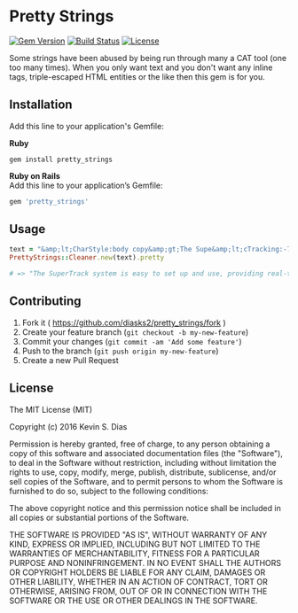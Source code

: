 # Pretty Strings

[![Gem Version](https://badge.fury.io/rb/pretty_strings.svg)](https://badge.fury.io/rb/pretty_strings) [![Build Status](https://travis-ci.org/diasks2/pretty_strings.png)](https://travis-ci.org/diasks2/pretty_strings) [![License](https://img.shields.io/badge/license-MIT-brightgreen.svg?style=flat)](https://github.com/diasks2/pretty_strings/blob/master/LICENSE.txt)

Some strings have been abused by being run through many a CAT tool (one too many times). When you only want text and you don't want any inline tags, triple-escaped HTML entities or the like then this gem is for you.

## Installation

Add this line to your application's Gemfile:

**Ruby**  
```
gem install pretty_strings
```

**Ruby on Rails**  
Add this line to your application’s Gemfile:  
```ruby 
gem 'pretty_strings'
```

## Usage

```ruby
text = "&amp;lt;CharStyle:body copy&amp;gt;The Supe&amp;lt;cTracking:-75&amp;gt;r&amp;lt;cTracking:&amp;gt;Track system is easy to set up and use, providing real-time &amp;lt;SoftReturn&amp;gt;insight and stats."
PrettyStrings::Cleaner.new(text).pretty

# => "The SuperTrack system is easy to set up and use, providing real-time insight and stats."
```

## Contributing

1. Fork it ( https://github.com/diasks2/pretty_strings/fork )
2. Create your feature branch (`git checkout -b my-new-feature`)
3. Commit your changes (`git commit -am 'Add some feature'`)
4. Push to the branch (`git push origin my-new-feature`)
5. Create a new Pull Request

## License

The MIT License (MIT)

Copyright (c) 2016 Kevin S. Dias

Permission is hereby granted, free of charge, to any person obtaining a copy
of this software and associated documentation files (the "Software"), to deal
in the Software without restriction, including without limitation the rights
to use, copy, modify, merge, publish, distribute, sublicense, and/or sell
copies of the Software, and to permit persons to whom the Software is
furnished to do so, subject to the following conditions:

The above copyright notice and this permission notice shall be included in
all copies or substantial portions of the Software.

THE SOFTWARE IS PROVIDED "AS IS", WITHOUT WARRANTY OF ANY KIND, EXPRESS OR
IMPLIED, INCLUDING BUT NOT LIMITED TO THE WARRANTIES OF MERCHANTABILITY,
FITNESS FOR A PARTICULAR PURPOSE AND NONINFRINGEMENT. IN NO EVENT SHALL THE
AUTHORS OR COPYRIGHT HOLDERS BE LIABLE FOR ANY CLAIM, DAMAGES OR OTHER
LIABILITY, WHETHER IN AN ACTION OF CONTRACT, TORT OR OTHERWISE, ARISING FROM,
OUT OF OR IN CONNECTION WITH THE SOFTWARE OR THE USE OR OTHER DEALINGS IN
THE SOFTWARE.
